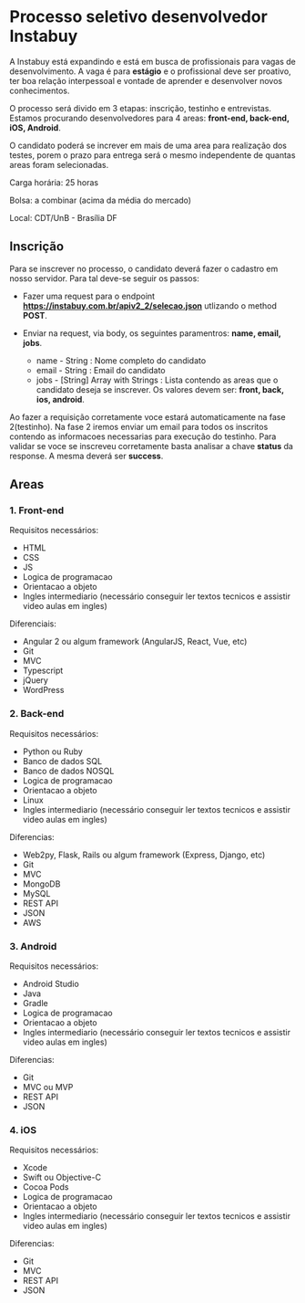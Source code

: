 # Processo seletivo desenvolvedor Instabuy #

A Instabuy está expandindo e está em busca de profissionais para vagas de desenvolvimento. 
A vaga é para **estágio** e o profissional deve ser proativo, ter boa relação interpessoal e vontade de aprender e desenvolver novos conhecimentos.

O processo será divido em 3 etapas: inscrição, testinho e entrevistas.
Estamos procurando desenvolvedores para 4 areas: **front-end, back-end, iOS, Android**.

O candidato poderá se increver em mais de uma area para realização dos testes, porem o prazo para entrega será o mesmo independente de quantas areas foram selecionadas.

Carga horária: 25 horas

Bolsa: a combinar (acima da média do mercado)

Local: CDT/UnB - Brasília DF


## Inscrição ##

Para se inscrever no processo, o candidato deverá fazer o cadastro em nosso servidor. Para tal deve-se seguir os passos:

- Fazer uma request para o endpoint **https://instabuy.com.br/apiv2_2/selecao.json** utlizando o method **POST**.
- Enviar na request, via body, os seguintes paramentros: **name, email, jobs**.

	- name - String : Nome completo do candidato
	- email - String : Email do candidato
	- jobs - [String] Array with Strings : Lista contendo as areas que o candidato deseja se inscrever. Os valores devem ser: **front, back, ios, android**.

Ao fazer a requisição corretamente voce estará automaticamente na fase 2(testinho). Na fase 2 iremos enviar um email para todos os inscritos contendo as informacoes necessarias para execução do testinho.
Para validar se voce se inscreveu corretamente basta analisar a chave **status** da response. A mesma deverá ser **success**. 

## Areas ##

### 1. Front-end ###
Requisitos necessários:

- HTML
- CSS
- JS
- Logica de programacao
- Orientacao a objeto
- Ingles intermediario (necessário conseguir ler textos tecnicos e assistir video aulas em ingles) 

Diferenciais:

- Angular 2 ou algum framework (AngularJS, React, Vue, etc)
- Git
- MVC
- Typescript
- jQuery
- WordPress


### 2. Back-end ###
Requisitos necessários:

- Python ou Ruby
- Banco de dados SQL
- Banco de dados NOSQL
- Logica de programacao
- Orientacao a objeto
- Linux
- Ingles intermediario (necessário conseguir ler textos tecnicos e assistir video aulas em ingles) 

Diferencias:

- Web2py, Flask, Rails ou algum framework (Express, Django, etc)
- Git
- MVC
- MongoDB
- MySQL
- REST API
- JSON
- AWS


### 3. Android ###
Requisitos necessários:

- Android Studio
- Java
- Gradle
- Logica de programacao
- Orientacao a objeto
- Ingles intermediario (necessário conseguir ler textos tecnicos e assistir video aulas em ingles) 

Diferencias:

- Git
- MVC ou MVP
- REST API
- JSON


### 4. iOS ###
Requisitos necessários:

- Xcode
- Swift ou Objective-C
- Cocoa Pods
- Logica de programacao
- Orientacao a objeto
- Ingles intermediario (necessário conseguir ler textos tecnicos e assistir video aulas em ingles) 

Diferencias:

- Git
- MVC
- REST API
- JSON